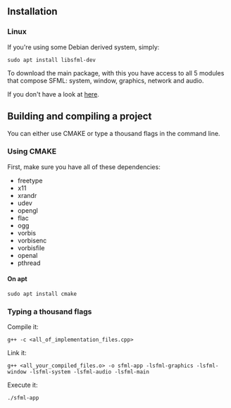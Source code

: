 ## Installation 

### Linux

If you're using some Debian derived system, simply:

```
sudo apt install libsfml-dev
```

To download the main package, with this you have access to all 5 modules that compose SFML: system, window, graphics, network and audio.

If you don't have a look at [here](https://www.sfml-dev.org/tutorials/2.5/start-linux.php).

## Building and compiling a project

You can either use CMAKE or type a thousand flags in the command line.

### Using CMAKE

First, make sure you have all of these dependencies:

* freetype
* x11
* xrandr
* udev
* opengl
* flac
* ogg
* vorbis
* vorbisenc
* vorbisfile
* openal
* pthread

#### On apt

```
sudo apt install cmake
```

### Typing a thousand flags

Compile it:
```
g++ -c <all_of_implementation_files.cpp>
```

Link it:
```
g++ <all_your_compiled_files.o> -o sfml-app -lsfml-graphics -lsfml-window -lsfml-system -lsfml-audio -lsfml-main
```

Execute it:
```
./sfml-app
```